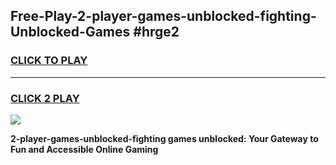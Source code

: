 
## Free-Play-2-player-games-unblocked-fighting-Unblocked-Games #hrge2
<h3>
<a href="https://news.freeplayer.one?title=2-player-games-unblocked-fighting&ref=8M">CLICK TO PLAY</a></h3>
<hr>

<h3>
<a href="https://news.freeplayer.one?title=2-player-games-unblocked-fighting&ref=8M">CLICK 2 PLAY</a>
  
</h3>

<a href="https://news.freeplayer.one?title=2-player-games-unblocked-fighting&ref=8M"><img src="https://clearcache.store/games.png"></a>


**2-player-games-unblocked-fighting games unblocked: Your Gateway to Fun and Accessible Online Gaming**
